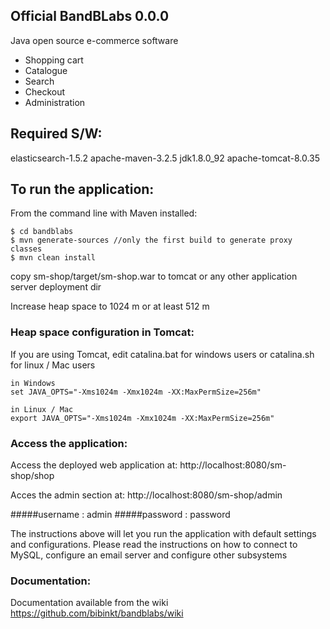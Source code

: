 Official BandBLabs 0.0.0
-------------------
Java open source e-commerce software

- Shopping cart
- Catalogue
- Search
- Checkout
- Administration

Required S/W:
-------------------	
elasticsearch-1.5.2
apache-maven-3.2.5
jdk1.8.0_92
apache-tomcat-8.0.35

To run the application:
-------------------	
From the command line with Maven installed:

	$ cd bandblabs
	$ mvn generate-sources //only the first build to generate proxy classes
	$ mvn clean install
	


copy sm-shop/target/sm-shop.war to tomcat or any other application server deployment dir

Increase heap space to 1024 m or at least 512 m

### Heap space configuration in Tomcat:


If you are using Tomcat, edit catalina.bat for windows users or catalina.sh for linux / Mac users

	in Windows
	set JAVA_OPTS="-Xms1024m -Xmx1024m -XX:MaxPermSize=256m" 
	
	in Linux / Mac
	export JAVA_OPTS="-Xms1024m -Xmx1024m -XX:MaxPermSize=256m" 


### Access the application:


Access the deployed web application at: http://localhost:8080/sm-shop/shop

Acces the admin section at: http://localhost:8080/sm-shop/admin

#####username : admin
#####password : password

The instructions above will let you run the application with default settings and configurations.
Please read the instructions on how to connect to MySQL, configure an email server and configure other subsystems

### Documentation:

Documentation available from the wiki <https://github.com/bibinkt/bandblabs/wiki>
